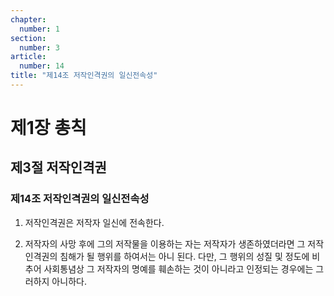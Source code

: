 ```yaml
---
chapter:
  number: 1
section:
  number: 3
article:
  number: 14
title: "제14조 저작인격권의 일신전속성"
---
```


# 제1장 총칙

## 제3절 저작인격권

### 제14조 저작인격권의 일신전속성

1. 저작인격권은 저작자 일신에 전속한다.

2. 저작자의 사망 후에 그의 저작물을 이용하는 자는 저작자가 생존하였더라면 그 저작인격권의 침해가 될 행위를 하여서는 아니 된다. 다만, 그 행위의 성질 및 정도에 비추어 사회통념상 그 저작자의 명예를 훼손하는 것이 아니라고 인정되는 경우에는 그러하지 아니하다.
